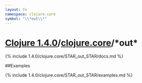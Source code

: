 ```yaml
---
layout: fn
namespace: clojure.core
symbol: "\\*out\\*"
---
```


# [Clojure 1.4.0](../../)/[clojure.core](../)/\*out\*

{% include 1.4.0/clojure.core/STAR_out_STAR/docs.md %}

##Examples

{% include 1.4.0/clojure.core/STAR_out_STAR/examples.md %}

